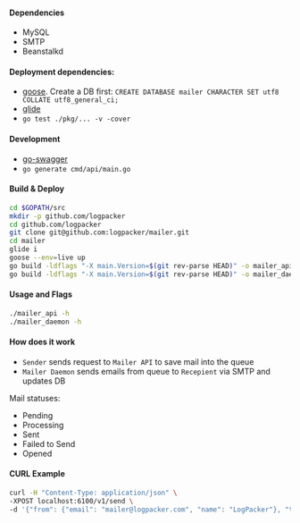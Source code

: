 #### Dependencies

 * MySQL
 * SMTP
 * Beanstalkd

#### Deployment dependencies:

 * [goose](https://bitbucket.org/liamstask/goose/). Create a DB first: `CREATE DATABASE mailer CHARACTER SET utf8 COLLATE utf8_general_ci;`
 * [glide](https://github.com/Masterminds/glide)
 * `go test ./pkg/... -v -cover`

#### Development

 * [go-swagger](https://github.com/go-swagger/go-swagger)
 * `go generate cmd/api/main.go`

#### Build & Deploy

```bash
cd $GOPATH/src
mkdir -p github.com/logpacker
cd github.com/logpacker
git clone git@github.com:logpacker/mailer.git
cd mailer
glide i
goose --env=live up
go build -ldflags "-X main.Version=$(git rev-parse HEAD)" -o mailer_api cmd/api/main.go
go build -ldflags "-X main.Version=$(git rev-parse HEAD)" -o mailer_daemon cmd/daemon/main.go
```

#### Usage and Flags

```bash
./mailer_api -h
./mailer_daemon -h
```

#### How does it work

 * `Sender` sends request to `Mailer API` to save mail into the queue
 * `Mailer Daemon` sends emails from queue to `Recepient` via SMTP and updates DB

Mail statuses:

 * Pending
 * Processing
 * Sent
 * Failed to Send
 * Opened

#### CURL Example

```bash
curl -H "Content-Type: application/json" \
-XPOST localhost:6100/v1/send \
-d '{"from": {"email": "mailer@logpacker.com", "name": "LogPacker"}, "to": {"email": "alexander.plutov@gmail.com"}, "subject": "Verify your email address", "Body": "<b>Thank you for the registration. Now please confirm it.</b>", "url_unsubscribe": "http://logpacker.com/unsubscribe"}'
```
